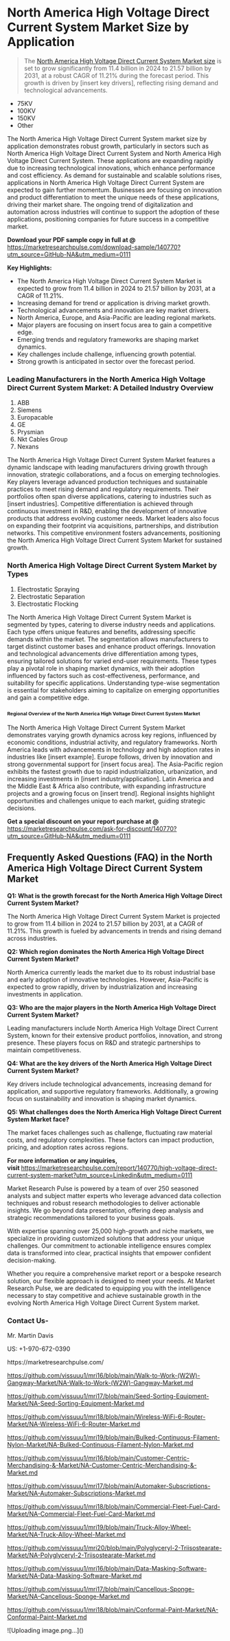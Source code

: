 <h1>North America High Voltage Direct Current System Market&nbsp;Size by Application</h1><blockquote><p>The <a href="https://marketresearchpulse.com/download-sample/140770?utm_source=GitHub-NA&amp;utm_medium=0111">North America High Voltage Direct Current System Market size</a> is set to grow significantly from 11.4 billion in 2024 to 21.57 billion by 2031, at a robust CAGR of 11.21% during the forecast period. This growth is driven by [insert key drivers], reflecting rising demand and technological advancements.</p></blockquote><ul><li>75KV<li> 100KV<li> 150KV<li> Other</li></ul><p>The North America High Voltage Direct Current System market size by application demonstrates robust growth, particularly in sectors such as North America High Voltage Direct Current System and North America High Voltage Direct Current System. These applications are expanding rapidly due to increasing technological innovations, which enhance performance and cost efficiency. As demand for sustainable and scalable solutions rises, applications in North America High Voltage Direct Current System are expected to gain further momentum. Businesses are focusing on innovation and product differentiation to meet the unique needs of these applications, driving their market share. The ongoing trend of digitalization and automation across industries will continue to support the adoption of these applications, positioning companies for future success in a competitive market.</p><p><strong>Download your PDF sample copy in full at @ </strong><a href="https://marketresearchpulse.com/download-sample/140770?utm_source=GitHub-NA&amp;utm_medium=0111">https://marketresearchpulse.com/download-sample/140770?utm_source=GitHub-NA&amp;utm_medium=0111</a></p><p><strong>Key Highlights: </strong></p><ul><li>The North America High Voltage Direct Current System Market is expected to grow from 11.4 billion in 2024 to 21.57 billion by 2031, at a CAGR of 11.21%.</li><li>Increasing demand for trend or application is driving market growth.</li><li>Technological advancements and innovation are key market drivers.</li><li>North America, Europe, and Asia-Pacific are leading regional markets.</li><li>Major players are focusing on insert focus area to gain a competitive edge.</li><li>Emerging trends and regulatory frameworks are shaping market dynamics.</li><li>Key challenges include challenge, influencing growth potential.</li><li>Strong growth is anticipated in sector over the forecast period.</li></ul><h3>Leading Manufacturers in the North America High Voltage Direct Current System Market: A Detailed Industry Overview</h3><ol><li>ABB</li><li>Siemens</li><li>Europacable</li><li>GE</li><li>Prysmian</li><li>Nkt Cables Group</li><li>Nexans</li></ol><div class="flex max-w-full flex-col flex-grow"><div class="min-h-8 text-message flex w-full flex-col items-end gap-2 whitespace-normal break-words [.text-message+&amp;]:mt-5" dir="auto" data-message-author-role="assistant" data-message-id="fd8432e4-4910-450d-b182-61b7bfb0a01f" data-message-model-slug="gpt-4o"><div class="flex w-full flex-col gap-1 empty:hidden first:pt-[3px]"><div class="markdown prose w-full break-words dark:prose-invert light"><p>The North America High Voltage Direct Current System Market features a dynamic landscape with leading manufacturers driving growth through innovation, strategic collaborations, and a focus on emerging technologies. Key players leverage advanced production techniques and sustainable practices to meet rising demand and regulatory requirements. Their portfolios often span diverse applications, catering to industries such as [insert industries]. Competitive differentiation is achieved through continuous investment in R&amp;D, enabling the development of innovative products that address evolving customer needs. Market leaders also focus on expanding their footprint via acquisitions, partnerships, and distribution networks. This competitive environment fosters advancements, positioning the North America High Voltage Direct Current System Market for sustained growth.</p></div></div></div></div><h3>North America High Voltage Direct Current System Market by Types</h3><ol><li>Electrostatic Spraying<li> Electrostatic Separation<li> Electrostatic Flocking</li></ol><div class="flex max-w-full flex-col flex-grow"><div class="min-h-8 text-message flex w-full flex-col items-end gap-2 whitespace-normal break-words [.text-message+&amp;]:mt-5" dir="auto" data-message-author-role="assistant" data-message-id="084470be-0bb7-4664-bddf-5156b4f41249" data-message-model-slug="gpt-4o-mini"><div class="flex w-full flex-col gap-1 empty:hidden first:pt-[3px]"><div class="markdown prose w-full break-words dark:prose-invert light"><p>The North America High Voltage Direct Current System Market is segmented by types, catering to diverse industry needs and applications. Each type offers unique features and benefits, addressing specific demands within the market. The segmentation allows manufacturers to target distinct customer bases and enhance product offerings. Innovation and technological advancements drive differentiation among types, ensuring tailored solutions for varied end-user requirements. These types play a pivotal role in shaping market dynamics, with their adoption influenced by factors such as cost-effectiveness, performance, and suitability for specific applications. Understanding type-wise segmentation is essential for stakeholders aiming to capitalize on emerging opportunities and gain a competitive edge.</p></div></div></div></div><h3><span style="font-size: 11px;">Regional Overview of the North America High Voltage Direct Current System Market</span></h3><div class="flex max-w-full flex-col flex-grow"><div class="min-h-8 text-message flex w-full flex-col items-end gap-2 whitespace-normal break-words [.text-message+&amp;]:mt-5" dir="auto" data-message-author-role="assistant" data-message-id="e9038762-ce64-4e30-91c9-9bd413514231" data-message-model-slug="gpt-4o-mini"><div class="flex w-full flex-col gap-1 empty:hidden first:pt-[3px]"><div class="markdown prose w-full break-words dark:prose-invert light"><p>The North America High Voltage Direct Current System Market demonstrates varying growth dynamics across key regions, influenced by economic conditions, industrial activity, and regulatory frameworks. North America leads with advancements in technology and high adoption rates in industries like [insert example]. Europe follows, driven by innovation and strong governmental support for [insert focus area]. The Asia-Pacific region exhibits the fastest growth due to rapid industrialization, urbanization, and increasing investments in [insert industry/application]. Latin America and the Middle East &amp; Africa also contribute, with expanding infrastructure projects and a growing focus on [insert trend]. Regional insights highlight opportunities and challenges unique to each market, guiding strategic decisions.</p></div></div></div></div><p><strong>Get a special discount on your report purchase at @ </strong><a href="https://marketresearchpulse.com/ask-for-discount/140770?utm_source=GitHub-NA&amp;utm_medium=0111">https://marketresearchpulse.com/ask-for-discount/140770?utm_source=GitHub-NA&amp;utm_medium=0111</a></p><h2>Frequently Asked Questions (FAQ) in the North America High Voltage Direct Current System Market</h2><p><strong>Q1: What is the growth forecast for the North America High Voltage Direct Current System Market?</strong></p><p>The North America High Voltage Direct Current System Market is projected to grow from 11.4 billion in 2024 to 21.57 billion by 2031, at a CAGR of 11.21%. This growth is fueled by advancements in trends and rising demand across industries.</p><p><strong>Q2: Which region dominates the North America High Voltage Direct Current System Market?</strong></p><p>North America currently leads the market due to its robust industrial base and early adoption of innovative technologies. However, Asia-Pacific is expected to grow rapidly, driven by industrialization and increasing investments in application.</p><p><strong>Q3: Who are the major players in the North America High Voltage Direct Current System Market?</strong></p><p>Leading manufacturers include North America High Voltage Direct Current System, known for their extensive product portfolios, innovation, and strong presence. These players focus on R&amp;D and strategic partnerships to maintain competitiveness.</p><p><strong>Q4: What are the key drivers of the North America High Voltage Direct Current System Market?</strong></p><p>Key drivers include technological advancements, increasing demand for application, and supportive regulatory frameworks. Additionally, a growing focus on sustainability and innovation is shaping market dynamics.</p><p><strong>Q5: What challenges does the North America High Voltage Direct Current System Market face?</strong></p><p>The market faces challenges such as challenge, fluctuating raw material costs, and regulatory complexities. These factors can impact production, pricing, and adoption rates across regions.</p><p><strong>For more information or any inquiries, visit&nbsp;</strong><a href="https://marketresearchpulse.com/report/140770/high-voltage-direct-current-system-market?utm_source=Linkedin&utm_medium=0111">https://marketresearchpulse.com/report/140770/high-voltage-direct-current-system-market?utm_source=Linkedin&utm_medium=0111</a></p><p>Market Research Pulse is powered by a team of over 250 seasoned analysts and subject matter experts who leverage advanced data collection techniques and robust research methodologies to deliver actionable insights. We go beyond data presentation, offering deep analysis and strategic recommendations tailored to your business goals.</p><p>With expertise spanning over 25,000 high-growth and niche markets, we specialize in providing customized solutions that address your unique challenges. Our commitment to actionable intelligence ensures complex data is transformed into clear, practical insights that empower confident decision-making.</p><p>Whether you require a comprehensive market report or a bespoke research solution, our flexible approach is designed to meet your needs. At Market Research Pulse, we are dedicated to equipping you with the intelligence necessary to stay competitive and achieve sustainable growth in the evolving North America High Voltage Direct Current System market.</p><h3><strong>Contact Us-</strong></h3><p>Mr. Martin Davis</p><p>US: +1-970-672-0390</p><p>https://marketresearchpulse.com/</p><p><a href="https://github.com/vissuuu1/mri16/blob/main/Walk-to-Work-(W2W)-Gangway-Market/NA-Walk-to-Work-(W2W)-Gangway-Market.md">https://github.com/vissuuu1/mri16/blob/main/Walk-to-Work-(W2W)-Gangway-Market/NA-Walk-to-Work-(W2W)-Gangway-Market.md</a></p><p><a href="https://github.com/vissuuu1/mri17/blob/main/Seed-Sorting-Equipment-Market/NA-Seed-Sorting-Equipment-Market.md">https://github.com/vissuuu1/mri17/blob/main/Seed-Sorting-Equipment-Market/NA-Seed-Sorting-Equipment-Market.md</a></p><p><a href="https://github.com/vissuuu1/mri18/blob/main/Wireless-WiFi-6-Router-Market/NA-Wireless-WiFi-6-Router-Market.md">https://github.com/vissuuu1/mri18/blob/main/Wireless-WiFi-6-Router-Market/NA-Wireless-WiFi-6-Router-Market.md</a></p><p><a href="https://github.com/vissuuu1/mri19/blob/main/Bulked-Continuous-Filament-Nylon-Market/NA-Bulked-Continuous-Filament-Nylon-Market.md">https://github.com/vissuuu1/mri19/blob/main/Bulked-Continuous-Filament-Nylon-Market/NA-Bulked-Continuous-Filament-Nylon-Market.md</a></p><p><a href="https://github.com/vissuuu1/mri16/blob/main/Customer-Centric-Merchandising-&-Market/NA-Customer-Centric-Merchandising-&-Market.md">https://github.com/vissuuu1/mri16/blob/main/Customer-Centric-Merchandising-&-Market/NA-Customer-Centric-Merchandising-&-Market.md</a></p><p><a href="https://github.com/vissuuu1/mri17/blob/main/Automaker-Subscriptions-Market/NA-Automaker-Subscriptions-Market.md">https://github.com/vissuuu1/mri17/blob/main/Automaker-Subscriptions-Market/NA-Automaker-Subscriptions-Market.md</a></p><p><a href="https://github.com/vissuuu1/mri18/blob/main/Commercial-Fleet-Fuel-Card-Market/NA-Commercial-Fleet-Fuel-Card-Market.md">https://github.com/vissuuu1/mri18/blob/main/Commercial-Fleet-Fuel-Card-Market/NA-Commercial-Fleet-Fuel-Card-Market.md</a></p><p><a href="https://github.com/vissuuu1/mri19/blob/main/Truck-Alloy-Wheel-Market/NA-Truck-Alloy-Wheel-Market.md">https://github.com/vissuuu1/mri19/blob/main/Truck-Alloy-Wheel-Market/NA-Truck-Alloy-Wheel-Market.md</a></p><p><a href="https://github.com/vissuuu1/mri20/blob/main/Polyglyceryl-2-Triisostearate-Market/NA-Polyglyceryl-2-Triisostearate-Market.md">https://github.com/vissuuu1/mri20/blob/main/Polyglyceryl-2-Triisostearate-Market/NA-Polyglyceryl-2-Triisostearate-Market.md</a></p><p><a href="https://github.com/vissuuu1/mri16/blob/main/Data-Masking-Software-Market/NA-Data-Masking-Software-Market.md">https://github.com/vissuuu1/mri16/blob/main/Data-Masking-Software-Market/NA-Data-Masking-Software-Market.md</a></p><p><a href="https://github.com/vissuuu1/mri17/blob/main/Cancellous-Sponge-Market/NA-Cancellous-Sponge-Market.md">https://github.com/vissuuu1/mri17/blob/main/Cancellous-Sponge-Market/NA-Cancellous-Sponge-Market.md</a></p><p><a href="https://github.com/vissuuu1/mri18/blob/main/Conformal-Paint-Market/NA-Conformal-Paint-Market.md">https://github.com/vissuuu1/mri18/blob/main/Conformal-Paint-Market/NA-Conformal-Paint-Market.md</a></p>
![Uploading image.png…]()
